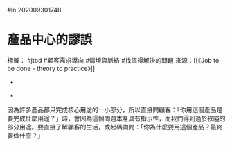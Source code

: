 #ln 202009301748
# 產品中心的謬誤
標籤： #jtbd #顧客需求導向 #情境與脈絡 #找值得解決的問題 
來源：[[《Job to be done - theory to practice》]]

-

>

-

因為許多產品都只完成核心用途的一小部分，所以直接問顧客：「你用這個產品是要完成什麼用途？」時，會因為這個問題本身具有指示性，而我們得到過於狹隘的部分用途。要直接了解顧客的生活，或起碼詢問：「你為什麼要用這個產品？最終要做什麼？」

